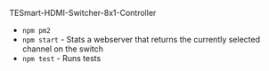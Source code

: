 TESmart-HDMI-Switcher-8x1-Controller

- `npm pm2`
- `npm start` - Stats a webserver that returns the currently selected channel on the switch
- `npm test` - Runs tests